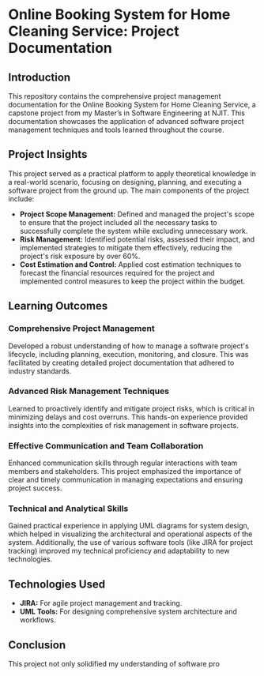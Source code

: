 # Online Booking System for Home Cleaning Service: Project Documentation

## Introduction
This repository contains the comprehensive project management documentation for the Online Booking System for Home Cleaning Service, a capstone project from my Master’s in Software Engineering at NJIT. This documentation showcases the application of advanced software project management techniques and tools learned throughout the course.

## Project Insights
This project served as a practical platform to apply theoretical knowledge in a real-world scenario, focusing on designing, planning, and executing a software project from the ground up. The main components of the project include:

- **Project Scope Management:** Defined and managed the project's scope to ensure that the project included all the necessary tasks to successfully complete the system while excluding unnecessary work.
- **Risk Management:** Identified potential risks, assessed their impact, and implemented strategies to mitigate them effectively, reducing the project's risk exposure by over 60%.
- **Cost Estimation and Control:** Applied cost estimation techniques to forecast the financial resources required for the project and implemented control measures to keep the project within the budget.

## Learning Outcomes
### Comprehensive Project Management
Developed a robust understanding of how to manage a software project's lifecycle, including planning, execution, monitoring, and closure. This was facilitated by creating detailed project documentation that adhered to industry standards.

### Advanced Risk Management Techniques
Learned to proactively identify and mitigate project risks, which is critical in minimizing delays and cost overruns. This hands-on experience provided insights into the complexities of risk management in software projects.

### Effective Communication and Team Collaboration
Enhanced communication skills through regular interactions with team members and stakeholders. This project emphasized the importance of clear and timely communication in managing expectations and ensuring project success.

### Technical and Analytical Skills
Gained practical experience in applying UML diagrams for system design, which helped in visualizing the architectural and operational aspects of the system. Additionally, the use of various software tools (like JIRA for project tracking) improved my technical proficiency and adaptability to new technologies.

## Technologies Used
- **JIRA:** For agile project management and tracking.
- **UML Tools:** For designing comprehensive system architecture and workflows.

## Conclusion
This project not only solidified my understanding of software pro
